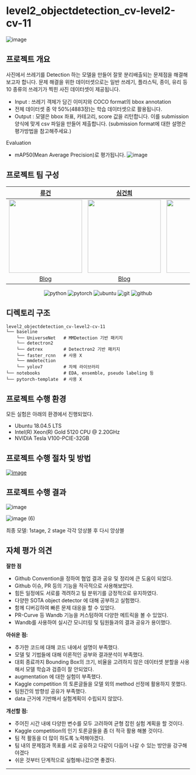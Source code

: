 # level2_objectdetection_cv-level2-cv-11
![image](https://user-images.githubusercontent.com/30896956/205215342-d1431a61-4228-492c-a9d8-0196bdf76556.png)


## 프로젝트 개요

 사진에서 쓰레기를 Detection 하는 모델을 만들어 잘못 분리배출되는 문제점을 해결해보고자 합니다. 문제 해결을 위한 데이터셋으로는 일반 쓰레기, 플라스틱, 종이, 유리 등 10 종류의 쓰레기가 찍힌 사진 데이터셋이 제공됩니다.

 - Input : 쓰레기 객체가 담긴 이미지와 COCO format의 bbox annotation
 - 전체 데이터셋 중 약 50%(4883장)는 학습 데이터셋으로 활용됩니다.
 - Output : 모델은 bbox 좌표, 카테고리, score 값을 리턴합니다. 이를 submission 양식에 맞게 csv 파일을 만들어 제출합니다. (submission format에 대한 설명은 평가방법을 참고해주세요.)

Evaluation

- mAP50(Mean Average Precision)로 평가됩니다.
![image](https://user-images.githubusercontent.com/62556539/205196213-21d58e35-e92f-463a-9d32-41954ad0dbef.png)

## 프로젝트 팀 구성

| [류건](https://github.com/jerry-ryu) | [심건희](https://github.com/jane79) | [윤태준](https://github.com/ta1231) | [이강희](https://github.com/ganghe74) | [이예라](https://github.com/Yera10) |
| :-: | :-: | :-: | :-: | :-: | 
| <img src="https://avatars.githubusercontent.com/u/62556539?v=4" width="200"> | <img src="https://avatars.githubusercontent.com/u/48004826?v=4" width="200"> | <img src="https://avatars.githubusercontent.com/u/54363784?v=4"  width="200"> | <img src="https://avatars.githubusercontent.com/u/30896956?v=4" width="200"> | <img src="https://avatars.githubusercontent.com/u/57178359?v=4" width="200"> |  
|[Blog](https://kkwong-guin.tistory.com/)  |[Blog](https://velog.io/@goodheart50)|[Blog](https://velog.io/@ta1231)| [Blog](https://six-six.notion.site/six-six/3435d13b28c84193aeacb8d50dcdd239?v=b48a26ab21a745819220b7618089fc93) | [Blog](https://yedoong.tistory.com/) |

<div align="center">

![python](http://img.shields.io/badge/Python-000000?style=flat-square&logo=Python)
![pytorch](http://img.shields.io/badge/PyTorch-000000?style=flat-square&logo=PyTorch)
![ubuntu](http://img.shields.io/badge/Ubuntu-000000?style=flat-square&logo=Ubuntu)
![git](http://img.shields.io/badge/Git-000000?style=flat-square&logo=Git)
![github](http://img.shields.io/badge/Github-000000?style=flat-square&logo=Github)

</div align="center">

## 디렉토리 구조

```CMD
level2_objectdetection_cv-level2-cv-11
└── baseline
    └── UniverseNet   # MMDetection 기반 패키지
    └── detectron2
    └── detrex        # Detectron2 기반 패키지
    └── faster_rcnn   # 사용 X
    └── mmdetection
    └── yolov7        # 자체 라이브러리
└── notebooks         # EDA, ensemble, pseudo labeling 등
└── pytorch-template  # 사용 X

```


## 프로젝트 수행 환경
모든 실험은 아래의 환경에서 진행되었다.
- Ubuntu 18.04.5 LTS
- Intel(R) Xeon(R) Gold 5120 CPU @ 2.20GHz
- NVIDIA Tesla V100-PCIE-32GB


## 프로젝트 수행 절차 및 방법

[![image](https://user-images.githubusercontent.com/62556539/200262300-3765b3e4-0050-4760-b008-f218d079a770.png)](https://excessive-help-ce8.notion.site/b41d8c9e26b64e8f9e18b529ebc1f287)



## 프로젝트 수행 결과

![image](https://user-images.githubusercontent.com/62556539/205196491-ecdcabd1-e4eb-4ff8-8607-61205d9b4ac6.png)

![image (6)](https://user-images.githubusercontent.com/48004826/205533073-b9e1c4ec-2fb0-4653-8097-f8a923e53719.png)


최종 모델: 1stage, 2 stage 각각 앙상블 후 다시 앙상블


## 자체 평가 의견

**잘한 점**
- Github Convention을 정하여 협업 결과 공유 및 정리에 큰 도움이 되었다.  
- Github 이슈, PR 등의 기능을 적극적으로 사용해보았다.  
- 힘든 일정에도 서로를 격려하고 팀 분위기를 긍정적으로 유지하였다.  
- 다양한 SOTA object detector 에 대해 공부하고 실험했다.  
- 함께 디버깅하여 빠른 문제 대응을 할 수 있었다.  
- PR-Curve 등 Wandb 기능을 커스텀하여 다양한 메트릭을 볼 수 있었다.  
- Wandb를 사용하여 실시간 모니터링 및 팀원들과의 결과 공유가 용이했다.  

**아쉬운 점:**
- 추가한 코드에 대해 코드 내에서 설명이 부족했다.
- 모델 및 기법들에 대해 이론적인 공부와 결과분석이 부족했다.
- 대회 종료까지 Bounding Box의 크기, 비율을 고려하지 않은 데이터셋 분할을 사용해서 모델 학습과 검증이 잘 안되었다.
- augmentation 에 대한 실험이 부족했다.
- Kaggle competition 의 토론글들을 모델 외의 method 선정에 활용하지 못했다.
- 팀원간의 방향성 공유가 부족했다.
- data 근거에 기반해서 실험계획이 수립되지 않았다.

**개선할 점:**
- 주어진 시간 내에 다양한 변수를 모두 고려하여 균형 잡힌 실험 계획을 할 것이다.
- Kaggle competition의 인기 토론글들을 좀 더 적극 활용 해볼 것이다.
- 팀 적 활동을 더 많이 하도록 노력해야겠다.
- 팀 내의 문제점과 목표를 서로 공유하고 다같이 다듬어 나갈 수 있는 방안을 강구해야겠다
- 쉬운 것부터 단계적으로 실험해나갔으면 좋겠다.
---
